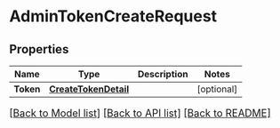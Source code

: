 # AdminTokenCreateRequest

## Properties

Name | Type | Description | Notes
------------ | ------------- | ------------- | -------------
**Token** | [**CreateTokenDetail**](CreateTokenDetail.md) |  | [optional] 

[[Back to Model list]](../README.md#documentation-for-models) [[Back to API list]](../README.md#documentation-for-api-endpoints) [[Back to README]](../README.md)

<style>
     p, ul, ol, li { font-size: 18px !important;}
</style>


